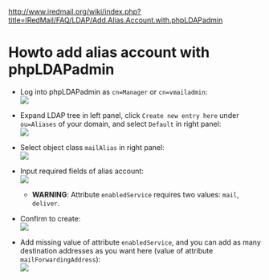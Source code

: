 <http://www.iredmail.org/wiki/index.php?title=IRedMail/FAQ/LDAP/Add.Alias.Account.with.phpLDAPadmin>
# Howto add alias account with phpLDAPadmin
* Log into phpLDAPadmin as `cn=Manager` or `cn=vmailadmin`:  
![](http://screenshots.iredmail.googlecode.com/hg/phpldapadmin/login.png)

* Expand LDAP tree in left panel, click `Create new entry here` under `ou=Aliases` of your domain, and select `Default` in right panel:  
![](http://screenshots.iredmail.googlecode.com/hg/phpldapadmin/create_alias_1.png)

* Select object class `mailAlias` in right panel:  
![](http://screenshots.iredmail.googlecode.com/hg/phpldapadmin/create_alias_2.png)

* Input required fields of alias account:  
![](http://screenshots.iredmail.googlecode.com/hg/phpldapadmin/create_alias_3.png)

	* __WARNING__: Attribute `enabledService` requires two values: `mail`, `deliver`.

* Confirm to create:  
![](http://screenshots.iredmail.googlecode.com/hg/phpldapadmin/create_alias_4.png)

* Add missing value of attribute `enabledService`, and you can add as many destination addresses as you want here (value of attribute `mailForwardingAddress`):  
![](http://screenshots.iredmail.googlecode.com/hg/phpldapadmin/create_alias_5.png)

